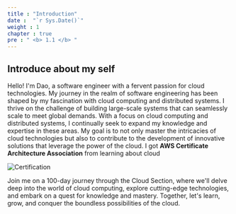 ```yaml
---
title : "Introduction"
date :  "`r Sys.Date()`" 
weight : 1 
chapter : true
pre : " <b> 1.1 </b> "
---
```


## Introduce about my self

Hello! I'm Dao, a software engineer with a fervent passion for cloud technologies. My journey in the realm of software engineering has been shaped by my fascination with cloud computing and distributed systems. I thrive on the challenge of building large-scale systems that can seamlessly scale to meet global demands.
With a focus on cloud computing and distributed systems, I continually seek to expand my knowledge and expertise in these areas. My goal is to not only master the intricacies of cloud technologies but also to contribute to the development of innovative solutions that leverage the power of the cloud. I got **AWS Certificate Architecture Association** from learning about cloud

![Certification](/images/1-Introduce/image3.png)

Join me on a 100-day journey through the Cloud Section, where we'll delve deep into the world of cloud computing, explore cutting-edge technologies, and embark on a quest for knowledge and mastery. Together, let's learn, grow, and conquer the boundless possibilities of the cloud.

